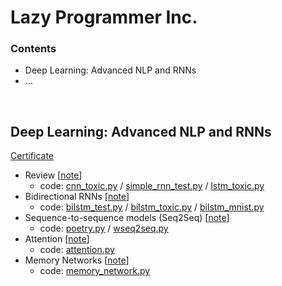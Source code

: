 # Lazy Programmer Inc. 


### Contents

* Deep Learning: Advanced NLP and RNNs
* ...





<br>

## Deep Learning: Advanced NLP and RNNs

[Certificate](https://github.com/gritmind/review-code/blob/master/class/advanced_nlp_lazy/certificate.pdf)

* Review [[note](https://1drv.ms/w/s!AllPqyV9kKUruRr4nw85dgT7TliW)]
   * code: [cnn_toxic.py](https://github.com/gritmind/review-code/blob/master/class/advanced_nlp_lazy/codes/cnn_toxic.py) / [simple_rnn_test.py](https://github.com/gritmind/review-code/blob/master/class/advanced_nlp_lazy/codes/simple_rnn_test.py) / [lstm_toxic.py](https://github.com/gritmind/review-code/blob/master/class/advanced_nlp_lazy/codes/lstm_toxic.py)
* Bidirectional RNNs [[note](https://1drv.ms/w/s!AllPqyV9kKUrumNx30NHdsCBzX2g)]
   * code: [bilstm_test.py](https://github.com/gritmind/review-code/blob/master/class/advanced_nlp_lazy/codes/bilstm_test.py) / [bilstm_toxic.py](https://github.com/gritmind/review-code/blob/master/class/advanced_nlp_lazy/codes/bilstm_toxic.py) / [bilstm_mnist.py](https://github.com/gritmind/review-code/blob/master/class/advanced_nlp_lazy/codes/bilstm_mnist.py)
* Sequence-to-sequence models (Seq2Seq) [[note](https://1drv.ms/w/s!AllPqyV9kKUrumSi3pG4AXMsT5FM)]
   * code: [poetry.py](https://github.com/gritmind/review-code/blob/master/class/advanced_nlp_lazy/codes/poetry.py) / [wseq2seq.py](https://github.com/gritmind/review-code/blob/master/class/advanced_nlp_lazy/codes/wseq2seq.py)
* Attention [[note](https://1drv.ms/w/s!AllPqyV9kKUrumU9DOJDma1ppty_)]
   * code: [attention.py](https://github.com/gritmind/review-code/blob/master/class/advanced_nlp_lazy/codes/attention.py)
* Memory Networks [[note](https://1drv.ms/w/s!AllPqyV9kKUrumZbX1uwVivgZpwm)]
   * code: [memory_network.py](https://github.com/gritmind/review-code/blob/master/class/advanced_nlp_lazy/codes/memory_network.py)
